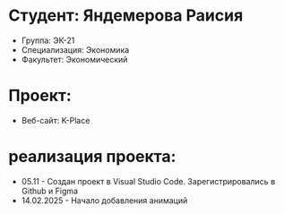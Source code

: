 # Студент: Яндемерова Раисия
- Группа: ЭК-21
- Специализация: Экономика
- Факультет: Экономический


# Проект: 
- Веб-сайт: K-Place

# реализация проекта:
- 05.11 - Создан проект в Visual Studio Code. Зарегистрировались в  Github и Figma 
- 14.02.2025 - Начало добавления анимаций 